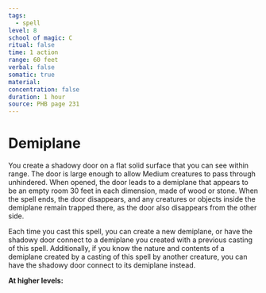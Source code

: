 ```yaml
---
tags:
  - spell
level: 8
school of magic: C
ritual: false
time: 1 action
range: 60 feet
verbal: false
somatic: true
material: 
concentration: false
duration: 1 hour
source: PHB page 231
---
```

# Demiplane
You create a shadowy door on a flat solid surface that you can see within range. The door is large enough to allow Medium creatures to pass through unhindered. When opened, the door leads to a demiplane that appears to be an empty room 30 feet in each dimension, made of wood or stone. When the spell ends, the door disappears, and any creatures or objects inside the demiplane remain trapped there, as the door also disappears from the other side.

Each time you cast this spell, you can create a new demiplane, or have the shadowy door connect to a demiplane you created with a previous casting of this spell. Additionally, if you know the nature and contents of a demiplane created by a casting of this spell by another creature, you can have the shadowy door connect to its demiplane instead.

**At higher levels:** 